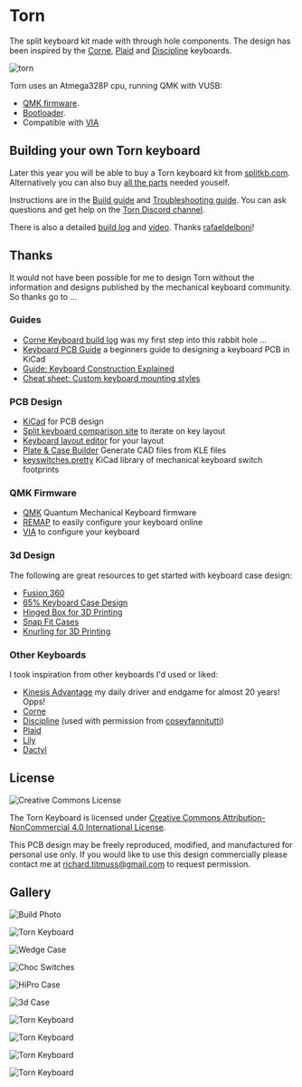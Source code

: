 Torn
===============

The split keyboard kit made with through hole components. The design has been inspired by the [Corne](https://github.com/foostan/crkbd), [Plaid](https://github.com/hsgw/plaid) and [Discipline](https://github.com/coseyfannitutti/discipline) keyboards.

![torn](./doc/img/torn.jpg)

Torn uses an Atmega328P cpu, running QMK with VUSB:
- [QMK firmware](https://github.com/qmk/qmk_firmware/blob/master/keyboards/torn/readme.md).
- [Bootloader](https://github.com/rtitmuss/USBaspLoader).
- Compatible with [VIA](https://caniusevia.com/)

## Building your own Torn keyboard

Later this year you will be able to buy a Torn keyboard kit from [splitkb.com](https://blog.splitkb.com/blog/january-2021).
Alternatively you can also buy [all the parts](./doc/bom.md) needed youself.

Instructions are in the [Build guide](./doc/build.md) and [Troubleshooting guide](./doc/troubleshoot.md).
You can ask questions and get help on the [Torn Discord channel](https://discord.gg/mamAqNccju).

There is also a detailed [build log](https://github.com/rafaeldelboni/buildlogs/blob/main/torn-v3.md)
and [video](https://www.youtube.com/watch?v=7WUTQ30Datw). Thanks [rafaeldelboni](https://github.com/rafaeldelboni)! 


## Thanks

It would not have been possible for me to design Torn without the information and designs published by the mechanical keyboard community. So thanks go to ...

### Guides

* [Corne Keyboard build log](https://thomasbaart.nl/2018/11/26/corne-keyboard-helidox-build-log/) was my first step into this rabbit hole ...
* [Keyboard PCB Guide](https://github.com/ruiqimao/keyboard-pcb-guide) a beginners guide to designing a keyboard PCB in KiCad
* [Guide: Keyboard Construction Explained](https://brianlee.blog/2018/11/23/guide-keyboard-construction-explained/)
* [Cheat sheet: Custom keyboard mounting styles](https://thomasbaart.nl/2019/04/07/cheat-sheet-custom-keyboard-mounting-styles/)

### PCB Design

* [KiCad](https://kicad-pcb.org/) for PCB design
* [Split keyboard comparison site](https://jhelvy.shinyapps.io/splitkbcompare/) to iterate on key layout
* [Keyboard layout editor](http://www.keyboard-layout-editor.com/##@_name=Torn%20https%2F:%2F%2F%2F%2Fgithub.com%2F%2Frtitmuss%2F%2Ftorn&author=Richard%20Titmuss%3B&@_x:3%3B&=E&_x:7%3B&=I%3B&@_y:-0.875&x:2%3B&=W&_x:1%3B&=R&_x:5%3B&=U&_x:1%3B&=O%3B&@_y:-0.875&x:5%3B&=T&_x:3%3B&=Y%3B&@_y:-0.875%3B&=Esc&=Q&_x:11%3B&=P&_a:7%3B&=%3B&@_y:-0.375&x:3&a:4%3B&=D&_x:7%3B&=K%3B&@_y:-0.875&x:2%3B&=S&_x:1%3B&=F&_x:5%3B&=J&_x:1%3B&=L%3B&@_y:-0.875&x:5%3B&=G&_x:3%3B&=H%3B&@_y:-0.875&a:7%3B&=&_a:4%3B&=A&_x:11&a:7%3B&=&=%3B&@_y:-0.375&x:3&a:4%3B&=C&_x:7%3B&=,%3B&@_y:-0.875&x:2%3B&=X&_x:1%3B&=V&_x:5%3B&=M&_x:1%3B&=.%3B&@_y:-0.875&x:5%3B&=B&_x:3%3B&=N%3B&@_y:-0.875&a:7%3B&=&_a:4%3B&=Z&_x:11&a:7%3B&=&=%3B&@_y:-0.2749999999999999&x:3%3B&=&_x:7%3B&=%3B&@_r:13&rx:3.5&ry:8.5&y:-5.4&x:-0.5%3B&=%3B&@_r:26&y:-1&x:-0.5%3B&=%3B&@_r:39&y:-1&x:-0.5%3B&=%3B&@_r:-39&rx:11.5&y:-5.4&x:-0.5%3B&=%3B&@_r:-26&y:-1&x:-0.5%3B&=%3B&@_r:-13&y:-1&x:-0.5%3B&=) for your layout
* [Plate & Case Builder](http://builder.swillkb.com/) Generate CAD files from KLE files
* [keyswitches.pretty](https://github.com/daprice/keyswitches.pretty) KiCad library of mechanical keyboard switch footprints 

### QMK Firmware

* [QMK](https://docs.qmk.fm/#/) Quantum Mechanical Keyboard firmware
* [REMAP](https://remap-keys.app/) to easily configure your keyboard online
* [VIA](https://caniusevia.com/) to configure your keyboard

### 3d Design

The following are great resources to get started with keyboard case design:

* [Fusion 360](https://www.autodesk.com/products/fusion-360/personal)
* [65% Keyboard Case Design](https://youtu.be/4P0zfLLblOw)
* [Hinged Box for 3D Printing](https://youtu.be/iSBsBTMsGTk)
* [Snap Fit Cases](https://www.youtube.com/watch?v=E0NVC8xhf3I)
* [Knurling for 3D Printing](https://www.youtube.com/watch?v=jKPbye0XtMk)

### Other Keyboards

I took inspiration from other keyboards I'd used or liked:

* [Kinesis Advantage](https://kinesis-ergo.com/shop/advantage2/) my daily driver and endgame for almost 20 years! Opps! 
* [Corne](https://github.com/foostan/crkbd)
* [Discipline](https://github.com/coseyfannitutti/discipline) (used with permission from [coseyfannitutti](https://github.com/coseyfannitutti/))
* [Plaid](https://github.com/hsgw/plaid)
* [Lily](https://docs-gitbook.keeb.io/docs/iris-rev3-build-guide)
* [Dactyl](https://raw.githubusercontent.com/adereth/dactyl-keyboard/master/guide/circuit-diagram.png)

## License

![Creative Commons License](https://i.creativecommons.org/l/by-nc/4.0/88x31.png)

The Torn Keyboard is licensed under [Creative Commons Attribution-NonCommercial 4.0 International License](https://creativecommons.org/licenses/by-nc/4.0).

This PCB design may be freely reproduced, modified, and manufactured for personal use only. If you would like to use this design commercially please contact me at richard.titmuss@gmail.com to request permission.
 
## Gallery

![Build Photo](./doc/img/img3.jpg)

![Torn Keyboard](./doc/img/img4.jpg)

![Wedge Case](./case/wedge/img/PXL_20210508_125158827.PORTRAIT.jpg)

![Choc Switches](./doc/img/img5.jpg)

![HiPro Case](./case/HiPro%20Case/img/PXL_20210714_175756116.jpg)

![3d Case](./case/3D%20Printed%20Case/torn%20-%201.jpeg)

![Torn Keyboard](./doc/img/img2.jpg)

![Torn Keyboard](./doc/img/discord1.jpg)

![Torn Keyboard](./doc/img/img1.jpg)

![Torn Keyboard](./doc/img/20210213_123553.jpeg)
